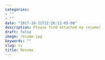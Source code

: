 ```yaml
---
categories:
- ""
- ""
date: "2017-10-31T22:26:13-05:00"
description: Please find attached my resume!
draft: false
image: resume.jpg
keywords: ""
slug: cv
title: Resume
---
```

